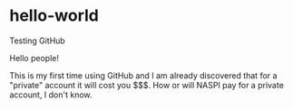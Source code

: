 # hello-world
Testing GitHub

Hello people!

This is my first time using GitHub and I am already discovered that for a "private" account it will cost you $$$. How or will NASPI pay for a private account, I don't know.

